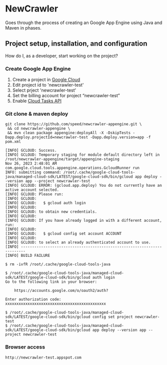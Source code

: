 # NewCrawler


Goes through the process of creating an Google App Engine using Java and Maven in phases.


## Project setup, installation, and configuration

How do I, as a developer, start working on the project?


### Create Google App Engine

1. Create a project in [Google Cloud](https://console.cloud.google.com/projectcreate?authuser=1)
2. Edit project id to 'newcrawler-test'
3. Select prject 'newcrawler-test'
4. Set the billing account for project “newcrawler-test”
5. Enable [Cloud Tasks API](https://console.cloud.google.com/marketplace/details/google/cloudtasks.googleapis.com?authuser=1&project=newcrawler-test)

### Git clone & maven deploy 

```
git clone https://github.com/speed/newcrawler-appengine.git \
 && cd newcrawler-appengine \
 && mvn clean package appengine:deployAll -X -DskipTests -Dapp.deploy.projectId=newcrawler-test -Dapp.deploy.version=app -f pom.xml

[INFO] GCLOUD: Success.
[INFO] GCLOUD: Temporary staging for module default directory left in /root/newcrawler-appengine/target/appengine-staging
Nov 26, 2023 2:48:01 AM com.google.cloud.tools.appengine.operations.GcloudRunner run
INFO: submitting command: /root/.cache/google-cloud-tools-java/managed-cloud-sdk/LATEST/google-cloud-sdk/bin/gcloud app deploy --version app --project newcrawler-test
[INFO] GCLOUD: ERROR: (gcloud.app.deploy) You do not currently have an active account selected.
[INFO] GCLOUD: Please run:
[INFO] GCLOUD: 
[INFO] GCLOUD:   $ gcloud auth login
[INFO] GCLOUD: 
[INFO] GCLOUD: to obtain new credentials.
[INFO] GCLOUD: 
[INFO] GCLOUD: If you have already logged in with a different account, run:
[INFO] GCLOUD: 
[INFO] GCLOUD:   $ gcloud config set account ACCOUNT
[INFO] GCLOUD: 
[INFO] GCLOUD: to select an already authenticated account to use.
[INFO] ------------------------------------------------------------------------
[INFO] BUILD FAILURE

```

```
$ rm -ivfR /root/.cache/google-cloud-tools-java

$ /root/.cache/google-cloud-tools-java/managed-cloud-sdk/LATEST/google-cloud-sdk/bin/gcloud auth login
Go to the following link in your browser:

    https://accounts.google.com/o/oauth2/auth?
    
Enter authorization code: xxxxxxxxxxxxxxxxxxxxxxxxxxxxxxxxxxxxxxxxxxxxx

$ /root/.cache/google-cloud-tools-java/managed-cloud-sdk/LATEST/google-cloud-sdk/bin/gcloud config set project newcrawler-test
$ /root/.cache/google-cloud-tools-java/managed-cloud-sdk/LATEST/google-cloud-sdk/bin/gcloud app deploy --version app --project newcrawler-test
```

### Browser access 

```
http://newcrawler-test.appspot.com
```